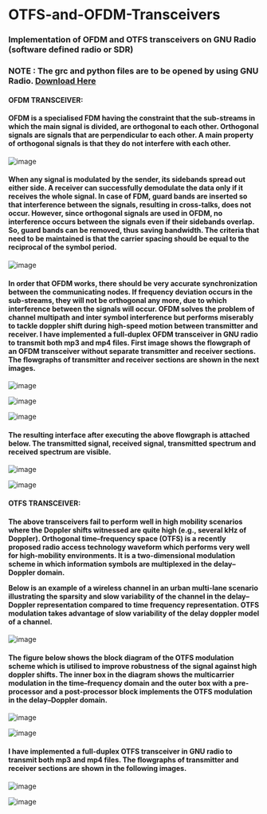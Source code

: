 # OTFS-and-OFDM-Transceivers
### Implementation of OFDM and OTFS transceivers on GNU Radio  (software defined radio or SDR)

### NOTE : The grc and python files are to be opened by using GNU Radio. [Download Here](https://www.gnuradio.org/)

#### OFDM TRANSCEIVER:

<h4> 
OFDM is a specialised FDM having the constraint that the sub-streams in which the main signal is divided, are orthogonal to each other. Orthogonal signals are signals that are perpendicular to each other. A main property of orthogonal signals is that they do not interfere with each other.
</h4>

 ![image](https://user-images.githubusercontent.com/92263062/187748871-a809cc42-c333-4666-ac7e-550f3857427c.png)
 
<h4>
When any signal is modulated by the sender, its sidebands spread out either side. A receiver can successfully demodulate the data only if it receives the whole signal. In case of FDM, guard bands are inserted so that interference between the signals, resulting in cross-talks, does not occur. However, since orthogonal signals are used in OFDM, no interference occurs between the signals even if their sidebands overlap. So, guard bands can be removed, thus saving bandwidth. The criteria that need to be maintained is that the carrier spacing should be equal to the reciprocal of the symbol period.
</h4>

![image](https://user-images.githubusercontent.com/92263062/187749015-25e8511a-eaee-4940-8ef4-748358d9654c.png)

<h4>
In order that OFDM works, there should be very accurate synchronization between the communicating nodes. If frequency deviation occurs in the sub-streams, they will not be orthogonal any more, due to which interference between the signals will occur. OFDM solves the problem of channel multipath and inter symbol interference but performs miserably to tackle doppler shift during high-speed motion between transmitter and receiver.
I have implemented a full-duplex OFDM transceiver in GNU radio to transmit both mp3 and mp4 files. First image shows the flowgraph of an OFDM transceiver without separate transmitter and receiver sections. The flowgraphs of transmitter and receiver sections are shown in the next images.
</h4>

![image](https://user-images.githubusercontent.com/92263062/187749292-35ce52a9-1268-43d5-954c-6e815b479dc6.png)

![image](https://user-images.githubusercontent.com/92263062/187749307-97c4556f-0c63-4521-9550-cca594c59b39.png)

![image](https://user-images.githubusercontent.com/92263062/187749345-77f5cc5b-51db-4165-b89a-52d276507dd9.png)

<h4>
The resulting interface after executing the above flowgraph is attached below. The transmitted signal, received signal, transmitted spectrum and received spectrum are visible.
</h4>

![image](https://user-images.githubusercontent.com/92263062/187749495-ad2ebc8c-babe-48b6-b4a4-1c319cb86444.png)

![image](https://user-images.githubusercontent.com/92263062/187749515-5cff48d3-46d7-4125-853d-cea5aa71cb4a.png)


#### OTFS TRANSCEIVER: 
<h4>
The above transceivers fail to perform well in high mobility scenarios where the Doppler shifts witnessed are quite high (e.g., several kHz of Doppler). Orthogonal time–frequency space (OTFS) is a recently proposed radio access technology waveform which performs very well for high-mobility environments. It is a two-dimensional modulation scheme in which information symbols are multiplexed in the delay–Doppler domain.

Below is an example of a wireless channel in an urban multi-lane scenario illustrating the sparsity and slow variability of the channel in the delay–Doppler representation compared to time frequency representation. OTFS modulation takes advantage of slow variability of the delay doppler model of a channel.
</h4>

![image](https://user-images.githubusercontent.com/92263062/187749921-b7fa0002-2442-42ad-a8ab-9913eb713eac.png)

<h4>
The figure below shows the block diagram of the OTFS modulation scheme which is utilised to improve robustness of the signal against high doppler shifts. The inner box in the diagram shows the multicarrier modulation in the time–frequency domain and the outer box with a pre-processor and a post-processor block implements the OTFS modulation in the delay–Doppler domain.
</h4>

![image](https://user-images.githubusercontent.com/92263062/187750006-777bcbb0-5bde-4cc3-8c87-5764ffeea43e.png)

![image](https://user-images.githubusercontent.com/92263062/187750044-c6e45883-ffcc-4b3d-b54a-d36aabcdc973.png)

<h4>
I have implemented a full-duplex OTFS transceiver in GNU radio to transmit both mp3 and mp4 files. The flowgraphs of transmitter and receiver sections are shown in the following images.
</h4>

![image](https://user-images.githubusercontent.com/92263062/187750119-9c453502-4f28-462b-bc21-273586339a63.png)

![image](https://user-images.githubusercontent.com/92263062/187750153-161d8714-51bc-43a6-8e68-1d304da1df8a.png)
